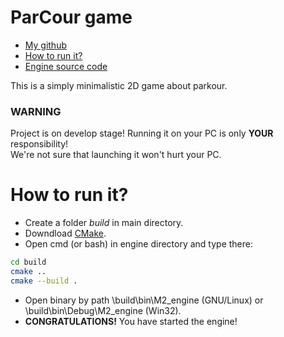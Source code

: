 # ParCour game
 - [My github](https://github.com/MalyshevMS)
 - [How to run it?](#how-to-run-it)
 - [Engine source code](https://github.com/MalyshevMS/M2-engine)

This is a simply minimalistic 2D game about parkour.

### WARNING
Project is on develop stage! Running it on your PC is only **YOUR** responsibility!\
We're not sure that launching it won't hurt your PC.

# How to run it?
 - Create a folder *build* in main directory.
 - Downdload <a href="https://cmake.org/">CMake</a>.
 - Open cmd (or bash) in engine directory and type there: 
```bash 
cd build 
cmake .. 
cmake --build . 
```
 - Open binary by path \build\bin\M2_engine (GNU/Linux) or \build\bin\Debug\M2_engine (Win32).
 - **CONGRATULATIONS!** You have started the engine!